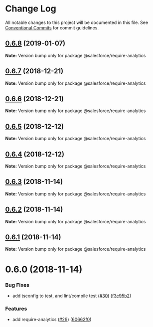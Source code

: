 # Change Log

All notable changes to this project will be documented in this file.
See [Conventional Commits](https://conventionalcommits.org) for commit guidelines.

## [0.6.8](https://github.com/forcedotcom/sfdx-dev-packages/compare/@salesforce/require-analytics@0.6.7...@salesforce/require-analytics@0.6.8) (2019-01-07)

**Note:** Version bump only for package @salesforce/require-analytics





## [0.6.7](https://github.com/forcedotcom/sfdx-dev-packages/compare/@salesforce/require-analytics@0.6.6...@salesforce/require-analytics@0.6.7) (2018-12-21)

**Note:** Version bump only for package @salesforce/require-analytics





## [0.6.6](https://github.com/forcedotcom/sfdx-dev-packages/compare/@salesforce/require-analytics@0.6.5...@salesforce/require-analytics@0.6.6) (2018-12-21)

**Note:** Version bump only for package @salesforce/require-analytics





## [0.6.5](https://github.com/forcedotcom/sfdx-dev-packages/compare/@salesforce/require-analytics@0.6.4...@salesforce/require-analytics@0.6.5) (2018-12-12)

**Note:** Version bump only for package @salesforce/require-analytics





## [0.6.4](https://github.com/forcedotcom/sfdx-dev-packages/compare/@salesforce/require-analytics@0.6.3...@salesforce/require-analytics@0.6.4) (2018-12-12)

**Note:** Version bump only for package @salesforce/require-analytics





## [0.6.3](https://github.com/forcedotcom/sfdx-dev-packages/compare/@salesforce/require-analytics@0.6.2...@salesforce/require-analytics@0.6.3) (2018-11-14)

**Note:** Version bump only for package @salesforce/require-analytics





## [0.6.2](https://github.com/forcedotcom/sfdx-dev-packages/compare/@salesforce/require-analytics@0.6.1...@salesforce/require-analytics@0.6.2) (2018-11-14)

**Note:** Version bump only for package @salesforce/require-analytics





## [0.6.1](https://github.com/forcedotcom/sfdx-dev-packages/compare/@salesforce/require-analytics@0.6.0...@salesforce/require-analytics@0.6.1) (2018-11-14)

**Note:** Version bump only for package @salesforce/require-analytics





# 0.6.0 (2018-11-14)


### Bug Fixes

* add tsconfig to test, and lint/compile test ([#30](https://github.com/forcedotcom/sfdx-dev-packages/issues/30)) ([f3c95b2](https://github.com/forcedotcom/sfdx-dev-packages/commit/f3c95b2))


### Features

* add require-analytics ([#29](https://github.com/forcedotcom/sfdx-dev-packages/issues/29)) ([60662f0](https://github.com/forcedotcom/sfdx-dev-packages/commit/60662f0))
